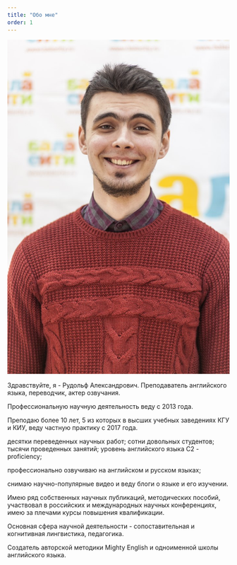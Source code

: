 ```yaml
---
title: "Обо мне"
order: 1
---
```

<div class="img-circle">
    <img src="assets/img/me.jpg" alt="Рудольф Александрович">
</div> 


Здравствуйте, я - Рудольф Александрович.
Преподаватель английского языка, переводчик, актер озвучания.

Профессиональную научную деятельность веду с 2013 года.

Преподаю более 10 лет, 5 из которых в высших учебных заведениях КГУ и КИУ, веду частную практику с 2017 года.

десятки переведенных научных работ;
сотни довольных студентов;
тысячи проведенных занятий;
уровень английского языка C2 - proficiency;

профессионально озвучиваю на английском и русском языках;

снимаю научно-популярные видео и веду блоги о языке и его изучении.

Имею ряд собственных научных публикаций, методических пособий, участвовал в российских и международных научных конференциях, имею за плечами курсы повышения квалификации.

Основная сфера научной деятельности - сопоставительная и когнитивная лингвистика, педагогика.

Создатель авторской методики Mighty English и одноименной школы английского языка.

